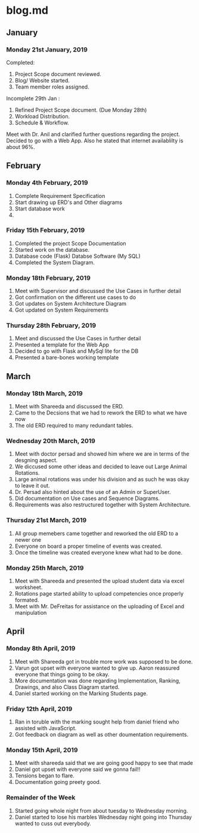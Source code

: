 # blog.md

## January

### Monday 21st January, 2019
Completed:
1. Project Scope document reviewed.
2. Blog/ Website started.
3. Team member roles assigned.

Incomplete 29th Jan :
1. Refined Project Scope document. (Due Monday 28th)
2. Workload Distribution.
3. Schedule & Workflow.

Meet with Dr. Anil and clarified further questions regarding the project. Decided to go with a Web App. Also he stated that internet availablilty is about 96%. 

## February 

### Monday 4th February, 2019
1. Complete Requirement Specification 
2. Start drawing up ERD's and Other diagrams
3. Start database work
4. 
  
### Friday 15th February, 2019 
1. Completed the project Scope Documentation 
2. Started work on the database. 
3. Database code (Flask) Databse Software (My SQL)
4. Completed the System Diagram. 

### Monday 18th February, 2019
1. Meet with Supervisor and discussed the Use Cases in further detail 
2. Got confirmation on the different use cases to do 
3. Got updates on System Architecture Diagram 
3. Got updated on System Requirements 

### Thursday 28th February, 2019 
1. Meet and discussed the Use Cases in further detail 
2. Presented a template for the Web App
3. Decided to go with Flask and MySql lite for the DB
4. Presented a bare-bones working template 

## March 

### Monday 18th March, 2019
1. Meet with Shareeda and discussed the ERD. 
2. Came to the Decsions that we had to rework the ERD to what we have now 
3. The old ERD required to many redundant tables. 

### Wednesday 20th March, 2019
1. Meet with doctor persad and showed him where we are in terms of the desgning aspect. 
2. We diccused some other ideas and decided to leave out Large Animal Rotations. 
3. Large animal rotations was under his division and as such he was okay to leave it out. 
4. Dr. Persad also hinted about the use of an Admin or SuperUser.
5. Did documentation on Use cases and Sequence Diagrams. 
6. Requirements was also restructured together with System Architecture. 

### Thursday 21st March, 2019 
1. All group memebers came together and reworked the old ERD to a newer one 
2. Everyone on board a proper timeline of events was created. 
3. Once the timeline was created everyone knew what had to be done.

### Monday 25th March, 2019 
1. Meet with Shareeda and presented the upload student data via excel worksheet. 
2. Rotations page started ability to upload competencies once properly formated. 
3. Meet with Mr. DeFreitas for assistance on the uploading of Excel and manipulation 

## April 

### Monday 8th April, 2019
1. Meet with Shareeda got in trouble more work was supposed to be done.
2. Varun got upset with everyone wanted to give up. Aaron reassured everyone that things going to be okay. 
3. More documentation was done regarding Implementation, Ranking, Drawings, and also Class Diagram started. 
4. Daniel started working on the Marking Students page. 

### Friday 12th April, 2019
1. Ran in toruble with the marking sought help from daniel friend who assisted with JavaScript. 
2. Got feedback on diagram as well as other doumentation requirements. 

### Monday 15th April, 2019
1. Meet with shareeda said that we are going good happy to see that made 
2. Daniel got upset with everyone said we gonna fail!! 
3. Tensions began to flare. 
4. Documentation going preety good. 

### Remainder of the Week 
1. Started going whole night from about tuesday to Wednesday morning. 
2. Daniel started to lose his marbles Wednesday night going into Thursday wanted to cuss out everybody. 








